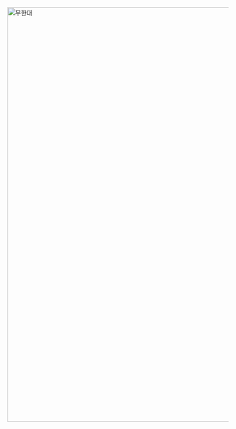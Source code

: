 <img width="945" alt="무한대" src="https://github.com/user-attachments/assets/cefb2c27-0c7d-4b21-94d1-b65fd3fbf69e" />
